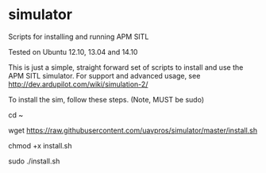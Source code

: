 # simulator
Scripts for installing and running APM SITL

Tested on Ubuntu 12.10, 13.04 and 14.10

This is just a simple, straight forward set of scripts to install and use the APM SITL simulator. For support and advanced usage, see http://dev.ardupilot.com/wiki/simulation-2/


To install the sim, follow these steps. (Note, MUST be sudo)


cd ~

wget https://raw.githubusercontent.com/uavpros/simulator/master/install.sh

chmod +x install.sh

sudo ./install.sh
